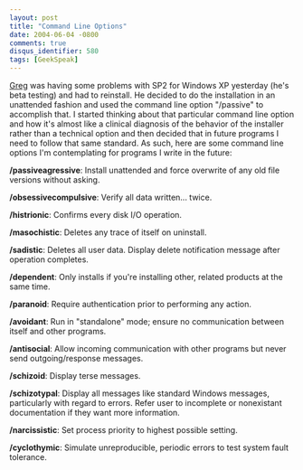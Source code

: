 ```yaml
---
layout: post
title: "Command Line Options"
date: 2004-06-04 -0800
comments: true
disqus_identifier: 580
tags: [GeekSpeak]
---
```

[Greg](http://www.greghughes.net) was having some problems with SP2 for
Windows XP yesterday (he's beta testing) and had to reinstall. He
decided to do the installation in an unattended fashion and used the
command line option "/passive" to accomplish that. I started thinking
about that particular command line option and how it's almost like a
clinical diagnosis of the behavior of the installer rather than a
technical option and then decided that in future programs I need to
follow that same standard. As such, here are some command line options
I'm contemplating for programs I write in the future:
 
 
 **/passiveagressive**: Install unattended and force overwrite of any
old file versions without asking.
 
 **/obsessivecompulsive**: Verify all data written... twice.
 
 **/histrionic**: Confirms every disk I/O operation.
 
 **/masochistic**: Deletes any trace of itself on uninstall.
 
 **/sadistic**: Deletes all user data. Display delete notification
message after operation completes.
 
 **/dependent**: Only installs if you're installing other, related
products at the same time.
 
 **/paranoid**: Require authentication prior to performing any action.
 
 **/avoidant**: Run in "standalone" mode; ensure no communication
between itself and other programs.
 
 **/antisocial**: Allow incoming communication with other programs but
never send outgoing/response messages.
 
 **/schizoid**: Display terse messages.
 
 **/schizotypal**: Display all messages like standard Windows messages,
particularly with regard to errors. Refer user to incomplete or
nonexistant documentation if they want more information.
 
 **/narcissistic**: Set process priority to highest possible setting.
 
 **/cyclothymic**: Simulate unreproducible, periodic errors to test
system fault tolerance.
